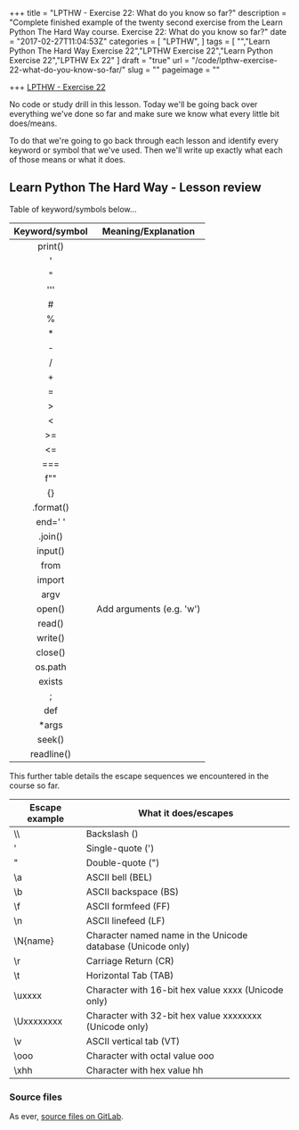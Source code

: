 +++
title = "LPTHW - Exercise 22: What do you know so far?"
description = "Complete finished example of the twenty second exercise from the Learn Python The Hard Way course. Exercise 22: What do you know so far?"
date = "2017-02-27T11:04:53Z"
categories = [
  "LPTHW",
]
tags = [
  "","Learn Python The Hard Way Exercise 22","LPTHW Exercise 22","Learn Python Exercise 22","LPTHW Ex 22"
]
draft = "true"
url = "/code/lpthw-exercise-22-what-do-you-know-so-far/"
slug = ""
pageimage = ""

+++
[LPTHW - Exercise 22](http://learnpythonthehardway.org/book/ex22.html)

No code or study drill in this lesson. Today we'll be going back over everything we've done so far and make sure we know what every little bit does/means.

To do that we're going to go back through each lesson and identify every keyword or symbol that we've used. Then we'll write up exactly what each of those means or what it does. 

## Learn Python The Hard Way - Lesson review

Table of keyword/symbols below...

| Keyword/symbol    | Meaning/Explanation |
|:-----------------:| ------------------- |
| print()           |
| '                 |
| "                 |
| '''               |
| #                 |
| %                 |
| *                 |
| -                 |
| /                 |
| +                 |
| =                 |
| >                 |
| <                 |
| >=                |
| <=                |
| ===               |
| f""               |
| {}                |
| .format()         |
| end=' '           |
| .join()           |
| input()           |
| from              |
| import            |
| argv              |
| open()            | Add arguments (e.g. 'w')
| read()            |
| write()           |
| close()           |
| os.path           |
| exists            |
| ;                 |
| def               |
| \*args            |
| seek()            |
| readline()        |

This further table details the escape sequences we encountered in the course so far.

| Escape example    | What it does/escapes |
| ----------------- | --------------------- 
| \\\\              |Backslash (\)
| \'                |Single-quote (')
| \"                |Double-quote (")
| \a                |ASCII bell (BEL)
| \b                |ASCII backspace (BS)
| \f                |ASCII formfeed (FF)
| \n                |ASCII linefeed (LF)
| \N{name}          |Character named name in the Unicode database (Unicode only)
| \r                |Carriage Return (CR)
| \t                |Horizontal Tab (TAB)
| \uxxxx            |Character with 16-bit hex value xxxx (Unicode only)
| \Uxxxxxxxx        |Character with 32-bit hex value xxxxxxxx (Unicode only)
| \v                |ASCII vertical tab (VT)
| \ooo              |Character with octal value ooo
| \xhh              |Character with hex value hh




### Source files

As ever, [source files on GitLab](https://gitlab.com/josharcher/LPTHW).
